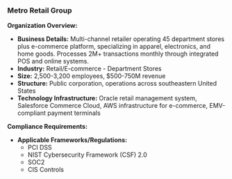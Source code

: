### Metro Retail Group

**Organization Overview:**
* **Business Details:** Multi-channel retailer operating 45 department stores plus e-commerce platform, specializing in apparel, electronics, and home goods. Processes 2M+ transactions monthly through integrated POS and online systems.
* **Industry:** Retail/E-commerce - Department Stores
* **Size:** 2,500-3,200 employees, $500-750M revenue
* **Structure:** Public corporation, operations across southeastern United States
* **Technology Infrastructure:** Oracle retail management system, Salesforce Commerce Cloud, AWS infrastructure for e-commerce, EMV-compliant payment terminals

**Compliance Requirements:**
* **Applicable Frameworks/Regulations:**
    * PCI DSS
    * NIST Cybersecurity Framework (CSF) 2.0
    * SOC2
    * CIS Controls